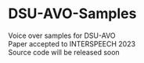 # DSU-AVO-Samples
Voice over samples for DSU-AVO  
Paper accepted to INTERSPEECH 2023  
Source code will be released soon  

